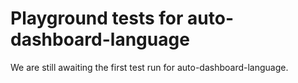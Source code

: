 # Playground tests for auto-dashboard-language
We are still awaiting the first test run for auto-dashboard-language.
